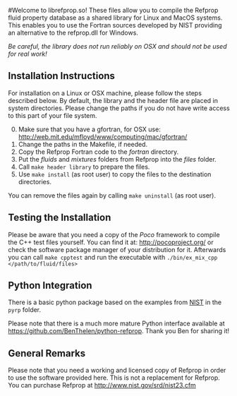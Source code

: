 
#Welcome to librefprop.so!
These files allow you to compile the Refprop fluid property database as a shared library for Linux and MacOS systems. This enables you to use the Fortran sources developed by NIST providing an alternative to the refprop.dll for Windows. 

*Be careful, the library does not run reliably on OSX and should not be used for real work!*

## Installation Instructions
For installation on a Linux or OSX machine, please follow the steps described below. By default, the library and the header file are placed in system directories. Please change the paths if you do not have write access to this part of your file system. 

0.  Make sure that you have a gfortran, for OSX use: http://web.mit.edu/mfloyd/www/computing/mac/gfortran/
1.  Change the paths in the Makefile, if needed.
2.  Copy the Refprop Fortran code to the *fortran* directory.
3.  Put the *fluids* and *mixtures* folders from Refprop into the *files* folder.
4.  Call `make header library` to prepare the files. 
5.  Use `make install` (as root user) to copy the files to the destination directories.

You can remove the files again by calling `make uninstall` (as root user). 

## Testing the Installation
Please be aware that you need a copy of the *Poco* framework to compile the C++ test files yourself. You can find it at: http://pocoproject.org/ or check the software package manager of your distribution for it. Afterwards you can call `make cpptest` and run the executable with `./bin/ex_mix_cpp </path/to/fluid/files>`

## Python Integration
There is a basic python package based on the examples from
[NIST](http://www.boulder.nist.gov/div838/theory/refprop/Frequently_asked_questions.htm#PythonApplications "NIST homepage")
in the `pyrp` folder. 

Please note that there is a much more mature Python interface available at https://github.com/BenThelen/python-refprop. Thank you Ben for sharing it!

## General Remarks
Please note that you need a working and licensed copy of Refprop in order to use the software provided here. This is not a replacement for Refprop. You can purchase Refprop at http://www.nist.gov/srd/nist23.cfm
